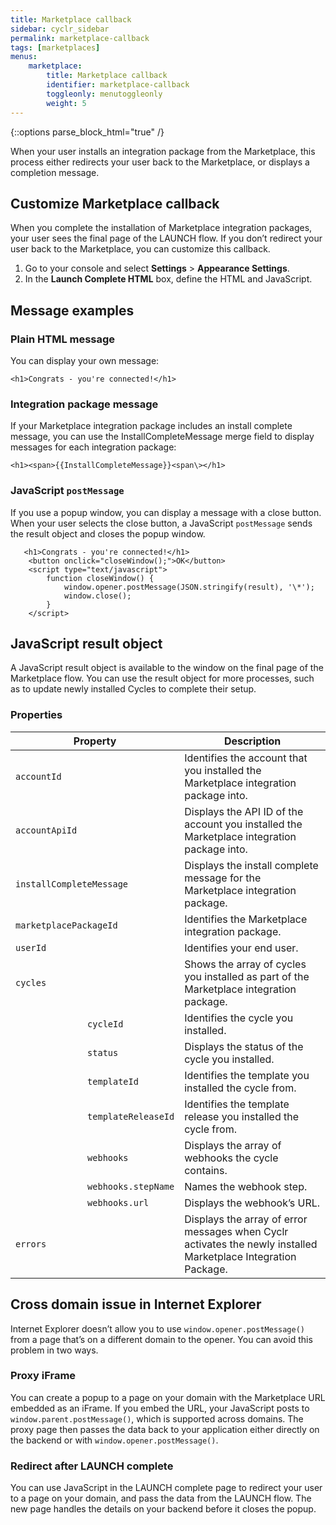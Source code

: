 ```yaml
---
title: Marketplace callback
sidebar: cyclr_sidebar
permalink: marketplace-callback
tags: [marketplaces]
menus:
    marketplace:
        title: Marketplace callback
        identifier: marketplace-callback
        toggleonly: menutoggleonly
        weight: 5
---
```

{::options parse_block_html="true" /}
<section class="card">

When your user installs an integration package from the Marketplace, this process either redirects your user back to the Marketplace, or displays a completion message.

</section>
<section class="card">

## Customize Marketplace callback

When you complete the installation of Marketplace integration packages, your user sees the final page of the LAUNCH flow. 
If you don’t redirect your user back to the Marketplace, you can customize this callback.

1. Go to your console and select **Settings** > **Appearance Settings**.
2. In the **Launch Complete HTML** box, define the HTML and JavaScript.

</section>
<section class="card">

## Message examples

### Plain HTML message

You can display your own message:

`<h1>Congrats - you're connected!</h1>`

### Integration package message

If your Marketplace integration package includes an install complete message, you can use the InstallCompleteMessage merge field to display messages for each integration package:

`<h1><span>{{InstallCompleteMessage}}<span\></h1>`

### JavaScript `postMessage`

If you use a popup window, you can display a message with a close button. When your user selects the close button, a JavaScript `postMessage` sends the result object and closes the popup window.

```
   <h1>Congrats - you're connected!</h1>
    <button onclick="closeWindow();">OK</button>
    <script type="text/javascript"> 
        function closeWindow() {
            window.opener.postMessage(JSON.stringify(result), '\*');
            window.close(); 
        }
    </script>
```
</section>
<section class="card">

## JavaScript result object

A JavaScript result object is available to the window on the final page of the Marketplace flow. You can use the result object for more processes, such as to update newly installed Cycles to complete their setup.

### Properties

<table width="100%">
	<col style="width:25%">
	<col style="width:25%">
	<col style="width:50%">
<thead>
  <tr>
    <th colspan="2">Property</th>
    <th>Description</th>
  </tr>
</thead>
<tbody>
  <tr>
    <td colspan="2"><code>accountId</code></td>
    <td>Identifies the account that you installed the Marketplace integration package into.</td>
  </tr>
  <tr>
    <td colspan="2"><code>accountApiId</code></td>
    <td>Displays the API ID of the account you installed the Marketplace integration package into.</td>
  </tr>
  <tr>
    <td colspan="2"><code>installCompleteMessage</code></td>
    <td>Displays the install complete message for the Marketplace integration package.</td>
  </tr>
  <tr>
    <td colspan="2"><code>marketplacePackageId</code></td>
    <td>Identifies the Marketplace integration package.</td>
  </tr>
  <tr>
    <td colspan="2"><code>userId</code></td>
    <td>Identifies your end user.</td>
  </tr>
  <tr>
    <td colspan="2"><code>cycles</code></td>
    <td>Shows the array of cycles you installed as part of the Marketplace integration package.</td>
  </tr>
  <tr>
    <td></td>
    <td><code>cycleId</code></td>
    <td>Identifies the cycle you installed.</td>
  </tr>
  <tr>
    <td></td>
    <td><code>status</code></td>
    <td>Displays the status of the cycle you installed.</td>
  </tr>
  <tr>
    <td></td>
    <td><code>templateId</code></td>
    <td>Identifies the template you installed the cycle from.</td>
  </tr>
  <tr>
    <td></td>
    <td><code>templateReleaseId</code></td>
    <td>Identifies the template release you installed the cycle from.</td>
  </tr>
  <tr>
    <td></td>
    <td><code>webhooks</code></td>
    <td>Displays the array of webhooks the cycle contains.</td>
  </tr>
  <tr>
    <td></td>
    <td><code>webhooks.stepName</code></td>
    <td>Names the webhook step.</td>
  </tr>
  <tr>
    <td></td>
    <td><code>webhooks.url</code></td>
    <td>Displays the webhook’s URL.</td>
  </tr>
  <tr>
    <td colspan="2"><code>errors</code></td>
    <td>Displays the array of error messages when Cyclr activates the newly installed Marketplace Integration Package.</td>
  </tr>
</tbody>
</table>


</section>
<section class="card">

## Cross domain issue in Internet Explorer
Internet Explorer  doesn’t allow you to use `window.opener.postMessage()` from a page that’s on a different domain to the opener. You can avoid this problem in two ways.

### Proxy iFrame

You can create a popup to a page on your domain with the Marketplace URL embedded as an iFrame. If you embed the URL, your JavaScript posts to `window.parent.postMessage()`, which is supported across domains. The proxy page then passes the data back to your application either directly on the backend or with `window.opener.postMessage()`. 

### Redirect after LAUNCH complete
You can use JavaScript in the LAUNCH complete page to redirect your user to a page on your domain, and pass the data from the LAUNCH flow. The new page handles the details on your backend before it closes the popup.

</section>